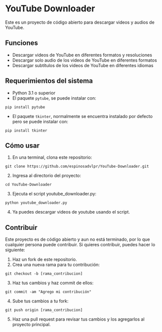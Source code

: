 # YouTube Downloader

Este es un proyecto de código abierto para descargar videos y audios de YouTube.

## Funciones

- Descargar videos de YouTube en diferentes formatos y resoluciones
- Descargar solo audio de los videos de YouTube en diferentes formatos
- Descargar subtítulos de los videos de YouTube en diferentes idiomas

## Requerimientos del sistema

- Python 3.1 o superior
- El paquete `pytube`, se puede instalar con:
```
pip install pytube
```
- El paquete `tkinter`, normalmente se encuentra instalado por defecto pero se puede instalar con:
```
pip install tkinter
```

## Cómo usar

1. En una terminal, clona este repositorio:

```
git clone https://github.com/espinosadvlpr/YouTube-Downloader.git
```

2. Ingresa al directorio del proyecto:

```
cd YouTube-Downloader
```

3. Ejecuta el script youtube_downloader.py:

```
python youtube_downloader.py
```

4. Ya puedes descargar videos de youtube usando el script.

## Contribuir

Este proyecto es de código abierto y aun no está terminado, por lo que cualquier persona puede contribuir. 
Si quieres contribuir, puedes hacer lo siguiente:

1. Haz un fork de este repositorio.
2. Crea una nueva rama para tu contribución:
```
git checkout -b [rama_contribucion]
```
3. Haz tus cambios y haz commit de ellos:
```
git commit -am "Agrego mi contribución"
```
4. Sube tus cambios a tu fork:
```
git push origin [rama_contribucion]
```
5. Haz una pull request para revisar tus cambios y los agregarlos al proyecto principal.
